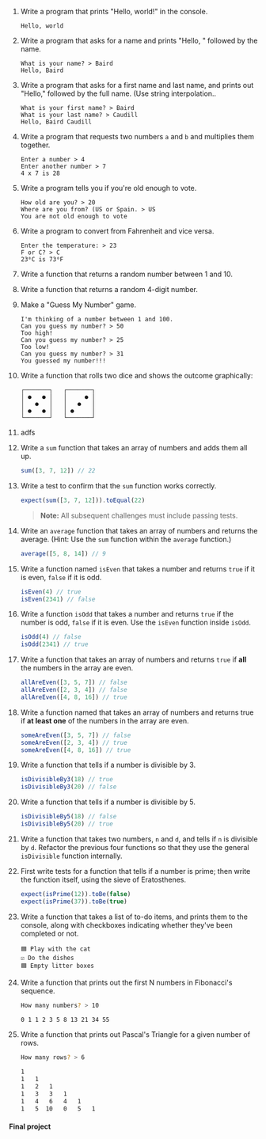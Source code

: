 ﻿1.  Write a program that prints "Hello, world!" in the console.

    ```
    Hello, world
    ```

2.  Write a program that asks for a name and prints "Hello, " followed by the name.

    ```
    What is your name? > Baird
    Hello, Baird
    ```

3.  Write a program that asks for a first name and last name, and prints out "Hello," followed by
    the full name. (Use string interpolation..

    ```
    What is your first name? > Baird
    What is your last name? > Caudill
    Hello, Baird Caudill
    ```

4.  Write a program that requests two numbers `a` and `b` and multiplies them together.

    ```
    Enter a number > 4
    Enter another number > 7
    4 x 7 is 28
    ```

5.  Write a program tells you if you're old enough to vote.

    ```
    How old are you? > 20
    Where are you from? (US or Spain. > US
    You are not old enough to vote
    ```

6.  Write a program to convert from Fahrenheit and vice versa.

    ```
    Enter the temperature: > 23
    F or C? > C
    23⁰C is 73⁰F
    ```

7.  Write a function that returns a random number between 1 and 10.

8.  Write a function that returns a random 4-digit number.

9.  Make a "Guess My Number" game.

    ```
    I'm thinking of a number between 1 and 100.
    Can you guess my number? > 50
    Too high!
    Can you guess my number? > 25
    Too low!
    Can you guess my number? > 31
    You guessed my number!!!
    ```

10. Write a function that rolls two dice and shows the outcome graphically:

    ```
    ┌───────┐   ┌───────┐
    │ ●   ● │   │     ● │
    │   ●   │   │   ●   │
    │ ●   ● │   │ ●     │
    └───────┘   └───────┘
    ```

11. adfs

12. Write a `sum` function that takes an array of numbers and adds them all up.

    ```js
    sum([3, 7, 12]) // 22
    ```

13. Write a test to confirm that the `sum` function works correctly.

    ```js
    expect(sum([3, 7, 12])).toEqual(22)
    ```

    > **Note:** All subsequent challenges must include passing tests.

14. Write an `average` function that takes an array of numbers and returns the average. (Hint: Use
    the `sum` function within the `average` function.)

    ```js
    average([5, 8, 14]) // 9
    ```

15. Write a function named `isEven` that takes a number and returns `true` if it is even, `false` if
    it is odd.

    ```js
    isEven(4) // true
    isEven(2341) // false
    ```

16. Write a function `isOdd` that takes a number and returns `true` if the number is odd, `false` if
    it is even. Use the `isEven` function inside `isOdd`.

    ```js
    isOdd(4) // false
    isOdd(2341) // true
    ```

17. Write a function that takes an array of numbers and returns `true` if **all** the numbers in the
    array are even.

    ```js
    allAreEven([3, 5, 7]) // false
    allAreEven([2, 3, 4]) // false
    allAreEven([4, 8, 16]) // true
    ```

18. Write a function named that takes an array of numbers and returns true if **at least one** of
    the numbers in the array are even.

    ```js
    someAreEven([3, 5, 7]) // false
    someAreEven([2, 3, 4]) // true
    someAreEven([4, 8, 16]) // true
    ```

19. Write a function that tells if a number is divisible by 3.

    ```js
    isDivisibleBy3(18) // true
    isDivisibleBy3(20) // false
    ```

20. Write a function that tells if a number is divisible by 5.

    ```js
    isDivisibleBy5(18) // false
    isDivisibleBy5(20) // true
    ```

21. Write a function that takes two numbers, `n` and `d`, and tells if `n` is divisible by `d`.
    Refactor the previous four functions so that they use the general `isDivisible` function
    internally.

22. First write tests for a function that tells if a number is prime; then write the function
    itself, using the sieve of Eratosthenes.

    ```js
    expect(isPrime(12)).toBe(false)
    expect(isPrime(37)).toBe(true)
    ```

23. Write a function that takes a list of to-do items, and prints them to the console, along with
    checkboxes indicating whether they've been completed or not.

    ```
    🟦 Play with the cat
    ☑ Do the dishes
    🟦 Empty litter boxes
    ```

24. Write a function that prints out the first N numbers in Fibonacci's sequence.

    ```bash
    How many numbers? > 10

    0 1 1 2 3 5 8 13 21 34 55
    ```

25. Write a function that prints out Pascal's Triangle for a given number of rows.

    ```bash
    How many rows? > 6

    1
    1   1
    1   2   1
    1   3   3   1
    1   4   6   4   1
    1   5  10   0   5   1
    ```

#### Final project
